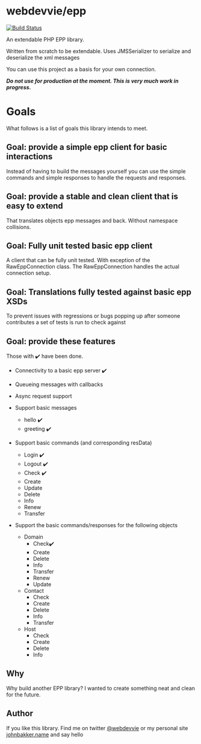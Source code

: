 webdevvie/epp
=============
[![Build Status](https://travis-ci.org/webdevvie/epp.svg?branch=master)](https://travis-ci.org/webdevvie/epp)


An extendable PHP EPP library. 

Written from scratch to be extendable. 
Uses JMSSerializer to serialize and deserialize the xml messages

You can use this project as a basis for your own connection.

**_Do not use for production at the moment. This is very much work in progress._**



Goals
=====
What follows is a list of goals this library intends to meet.

Goal: provide a simple epp client for basic interactions 
--------------------------------------------------------
Instead of having to build the messages yourself you can use the simple commands and simple responses to handle the requests and responses.

Goal: provide a stable and clean client that is easy to extend   
--------------------------------------------------------------
That translates objects epp messages and back. Without namespace collisions.

Goal: Fully unit tested basic epp client
----------------------------------------
A client that can be fully unit tested. With exception of the RawEppConnection class.
The RawEppConnection handles the actual connection setup. 

Goal: Translations fully tested against basic epp XSDs
------------------------------------------------------
To prevent issues with regressions or bugs popping up after someone contributes a set of tests is run to check against 

Goal: provide these features
----------------------------


Those with ✔️ have been done.

- Connectivity to a basic epp server ✔️
- Queueing messages with callbacks 
- Async request support
- Support basic messages
    - hello ✔️
    - greeting ✔️
- Support basic commands (and corresponding resData) 
    - Login ✔️
    - Logout ✔️
    - Check ✔️
    - Create
    - Update
    - Delete
    - Info
    - Renew
    - Transfer  
    
- Support the basic commands/responses for the following objects
    - Domain
        - Check✔️
        - Create
        - Delete
        - Info
        - Transfer
        - Renew
        - Update
    - Contact
        - Check
        - Create
        - Delete
        - Info
        - Transfer
    - Host
        - Check
        - Create
        - Delete
        - Info


Why
---
Why build another EPP library? I wanted to create something neat and clean for the future. 


Author
------
If you like this library. Find me on twitter [@webdevvie](https://twitter.com/webdevvie) or my personal site [johnbakker.name](https://www.johnbakker.name) and say hello            